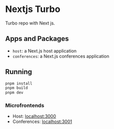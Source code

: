 # Nextjs Turbo

Turbo repo with Next js.

## Apps and Packages

- `host`: a Next.js host application
- `conferences`: a Next.js conferences application

## Running

```bash
pnpm install
pnpm build
pnpm dev
```

### Microfrontends

- Host: [localhost:3000](http://localhost:3000/)
- Conferences: [localhost:3001](http://localhost:3001/)
